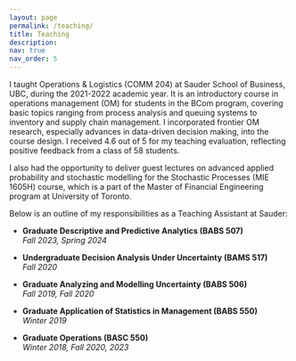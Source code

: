 ```yaml
---
layout: page
permalink: /teaching/
title: Teaching
description:
nav: true
nav_order: 5
---
```



I taught Operations & Logistics (COMM 204) at Sauder School of Business, UBC, during the 2021-2022 academic year. It is an introductory course in operations management (OM) for students in the BCom program, covering basic topics ranging from process analysis and queuing systems to inventory and supply chain management. I incorporated frontier OM research, especially advances in data-driven decision making, into the course design. 
I received 4.6 out of 5 for my teaching evaluation, reflecting positive feedback from a class of 58 students.

I also had the opportunity to deliver guest lectures on advanced applied probability and stochastic modelling  for the Stochastic Processes (MIE 1605H) course, which is a part of the Master of Financial Engineering program at University of Toronto. 


Below is an outline of my responsibilities as a Teaching Assistant at Sauder:
- **Graduate Descriptive and Predictive Analytics (BABS 507)**  
  _Fall 2023, Spring 2024_

- **Undergraduate Decision Analysis Under Uncertainty (BAMS 517)**  
  _Fall 2020_

- **Graduate Analyzing and Modelling Uncertainty (BABS 506)**  
  _Fall 2019, Fall 2020_

- **Graduate Application of Statistics in Management (BABS 550)**  
  _Winter 2019_

- **Graduate Operations (BASC 550)**  
  _Winter 2018, Fall 2020, 2023_
